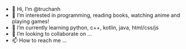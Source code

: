 - 👋 Hi, I’m @truchanh
- 👀 I’m interested in programming, reading books, watching anime and playing games!
- 🌱 I’m currently learning python, c++, kotlin, java, html/css/js
- 💞️ I’m looking to collaborate on ...
- 📫 How to reach me ...

<!---
truchanh/truchanh is a ✨ special ✨ repository because its `README.md` (this file) appears on your GitHub profile.
You can click the Preview link to take a look at your changes.
--->
